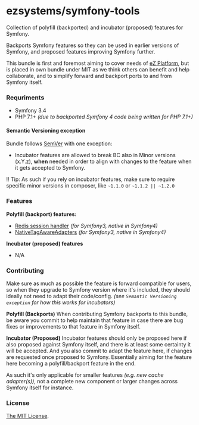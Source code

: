 # ezsystems/symfony-tools
Collection of polyfill (backported) and incubator (proposed) features for Symfony.

Backports Symfony features so they can be used in earlier versions of Symfony, and 
proposed features improving Symfony further.

This bundle is first and foremost aiming to cover needs of [eZ Platform](https://ezplatform.com),
but is placed in own bundle under MIT as we think others can benefit and help collaborate, and
to simplify forward and backport ports to and from Symfony itself.

### Requriments

- Symfony 3.4
- PHP 7.1+ _(due to backported Symfony 4 code being written for PHP 7.1+)_

#### Semantic Versioning exception

Bundle follows [SemVer](https://semver.org/) with one exception:
- Incubator features are allowed to break BC also in Minor versions (x.Y.z), __when__ needed in order to align with
changes to the feature when it gets accepted to Symfony.


!! Tip:  As such if you rely on incubator features, make sure to require specific minor versions in composer, like
`~1.1.0` or `~1.1.2 || ~1.2.0`

### Features

**Polyfill (backport) features:**
- [Redis session handler](doc/RedisSessionHandler.md) _(for Symfony3, native in Symfony4)_
- [NativeTagAwareAdapters](doc/NativeTagAwareAdapters.md) _(for Symfony3, native in Symfony4)_

**Incubator (proposed) features**
- N/A


### Contributing

Make sure as much as possible the feature is forward compatible for users, so when they upgrade to Symfony version where
it's included, they should ideally not need to adapt their code/config. _(see `Semantic Versioning exception` for how
this works for incubators)_

**Polyfill (Backports)**
When contributing Symfony backports to this bundle, be aware you commit to help maintain that feature in case there are
bug fixes or improvements to that feature in Symfony itself.

**Incubator (Proposed)**
Incubator features should only be proposed here if also proposed against Symfony itself, and there is at least some
certainty it will be accepted. And you also commit to adapt the feature here, if changes are requested once proposed to
Symfony. Essentially aiming for the feature here becoming a polyfill/backport feature in the end.

As such it's only applicable for smaller features _(e.g. new cache adapter(s))_, not a complete new component or larger
changes across Symfony itself for instance.

### License

[The MIT License](LICENSE).
